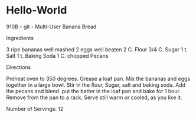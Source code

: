 # Hello-World
910B – git - Multi-User
Banana Bread 

Ingredients

3 ripe bananas well mashed
2 eggs well beaten
2 C. Flour
3/4 C. Sugar
1 t. Salt
1 t. Baking Soda
1 C. chopped Pecans

Directions

Preheat oven to 350 degrees.
Grease a loaf pan. Mix the bananas and eggs together in a large bowl. Stir in the flour, Sugar, salt and baking soda. Add the pecans and blend. put the batter in the loaf pan and bake for 1 hour. Remove from the pan to a rack. Serve still warm or cooled, as you like it.

Number of Servings: 12
